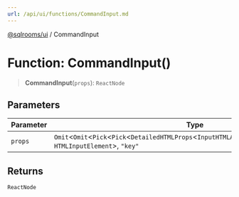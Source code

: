 ```yaml
---
url: /api/ui/functions/CommandInput.md
---
```

[@sqlrooms/ui](../index.md) / CommandInput

# Function: CommandInput()

> **CommandInput**(`props`): `ReactNode`

## Parameters

| Parameter | Type |
| ------ | ------ |
| `props` | `Omit`<`Omit`<`Pick`<`Pick`<`DetailedHTMLProps`<`InputHTMLAttributes`<`HTMLInputElement`>, `HTMLInputElement`>, `"key"` | keyof InputHTMLAttributes\<HTMLInputElement>> & `object` & `object`, `"key"` | `"asChild"` | keyof InputHTMLAttributes\<HTMLInputElement>>, `"onChange"` | `"value"` | `"type"`> & `object` & `RefAttributes`<`HTMLInputElement`>, `"ref"`> & `RefAttributes`<`HTMLInputElement`> |

## Returns

`ReactNode`
